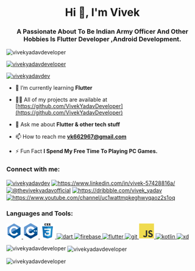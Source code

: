<h1 align="center">Hi 👋, I'm Vivek </h1>
<h3 align="center">A Passionate About To Be Indian Army Officer And Other Hobbies Is Flutter Developer ,Android Development.</h3>

<p align="left"> <img src="https://komarev.com/ghpvc/?username=vivekyadavdeveloper&label=Profile%20views&color=0e75b6&style=flat" alt="vivekyadavdeveloper" /> </p>

<p align="left"> <a href="https://github.com/ryo-ma/github-profile-trophy"><img src="https://github-profile-trophy.vercel.app/?username=vivekyadavdeveloper" alt="vivekyadavdeveloper" /></a> </p>

<p align="left"> <a href="https://twitter.com/vivekyadavdev" target="blank"><img src="https://img.shields.io/twitter/follow/vivekyadavdev?logo=twitter&style=for-the-badge" alt="vivekyadavdev" /></a> </p>

- 🌱 I’m currently learning **Flutter**

- 👨‍💻 All of my projects are available at [https://github.com/VivekYadavDeveloper](https://github.com/VivekYadavDeveloper)

- 💬 Ask me about **Flutter & other tech stuff**

- 📫 How to reach me **vk662967@gmail.com**

- ⚡ Fun Fact **I Spend My Free Time To Playing PC Games.**

<h3 align="left">Connect with me:</h3>
<p align="left">
<a href="https://twitter.com/vivekyadavdev" target="blank"><img align="center" src="https://raw.githubusercontent.com/rahuldkjain/github-profile-readme-generator/master/src/images/icons/Social/twitter.svg" alt="vivekyadavdev" height="30" width="40" /></a>
<a href="https://linkedin.com/in/https://www.linkedin.com/in/vivek-57428816a/" target="blank"><img align="center" src="https://raw.githubusercontent.com/rahuldkjain/github-profile-readme-generator/master/src/images/icons/Social/linked-in-alt.svg" alt="https://www.linkedin.com/in/vivek-57428816a/" height="30" width="40" /></a>
<a href="https://instagram.com/@thevivekyadavofficial" target="blank"><img align="center" src="https://raw.githubusercontent.com/rahuldkjain/github-profile-readme-generator/master/src/images/icons/Social/instagram.svg" alt="@thevivekyadavofficial" height="30" width="40" /></a>
<a href="https://dribbble.com/https://dribbble.com/vivek_yadav" target="blank"><img align="center" src="https://raw.githubusercontent.com/rahuldkjain/github-profile-readme-generator/master/src/images/icons/Social/dribbble.svg" alt="https://dribbble.com/vivek_yadav" height="30" width="40" /></a>
<a href="https://www.youtube.com/c/https://www.youtube.com/channel/uc1wattmpkeghwyqaoz2s1oq" target="blank"><img align="center" src="https://raw.githubusercontent.com/rahuldkjain/github-profile-readme-generator/master/src/images/icons/Social/youtube.svg" alt="https://www.youtube.com/channel/uc1wattmpkeghwyqaoz2s1oq" height="30" width="40" /></a>
</p>

<h3 align="left">Languages and Tools:</h3>
<p align="left">  </a> <a href="https://www.cprogramming.com/" target="_blank"> <img src="https://raw.githubusercontent.com/devicons/devicon/master/icons/c/c-original.svg" alt="c" width="40" height="40"/> </a> <a href="https://www.w3schools.com/cpp/" target="_blank"> <img src="https://raw.githubusercontent.com/devicons/devicon/master/icons/cplusplus/cplusplus-original.svg" alt="cplusplus" width="40" height="40"/> </a> <a href="https://www.w3schools.com/css/" target="_blank"> <img src="https://raw.githubusercontent.com/devicons/devicon/master/icons/css3/css3-original-wordmark.svg" alt="css3" width="40" height="40"/> </a> <a href="https://dart.dev" target="_blank"> <img src="https://www.vectorlogo.zone/logos/dartlang/dartlang-icon.svg" alt="dart" width="40" height="40"/> </a> <a href="https://firebase.google.com/" target="_blank"> <img src="https://www.vectorlogo.zone/logos/firebase/firebase-icon.svg" alt="firebase" width="40" height="40"/> </a> <a href="https://flutter.dev" target="_blank"> <img src="https://www.vectorlogo.zone/logos/flutterio/flutterio-icon.svg" alt="flutter" width="40" height="40"/> </a> <a href="https://git-scm.com/" target="_blank"> <img src="https://www.vectorlogo.zone/logos/git-scm/git-scm-icon.svg" alt="git" width="40" height="40"/> </a>  </a> <a href="https://developer.mozilla.org/en-US/docs/Web/JavaScript" target="_blank"> <img src="https://raw.githubusercontent.com/devicons/devicon/master/icons/javascript/javascript-original.svg" alt="javascript" width="40" height="40"/> </a> <a href="https://kotlinlang.org" target="_blank"> <img src="https://www.vectorlogo.zone/logos/kotlinlang/kotlinlang-icon.svg" alt="kotlin" width="40" height="40"/>  </a>  <a href="https://www.adobe.com/products/xd.html" target="_blank"> <img src="https://cdn.worldvectorlogo.com/logos/adobe-xd.svg" alt="xd" width="40" height="40"/> </a> </p>

<p><img align="left" src="https://github-readme-stats.vercel.app/api/top-langs?username=vivekyadavdeveloper&show_icons=true&locale=en&layout=compact" alt="vivekyadavdeveloper" /></p>

<p>&nbsp;<img align="center" src="https://github-readme-stats.vercel.app/api?username=vivekyadavdeveloper&show_icons=true&locale=en" alt="vivekyadavdeveloper" /></p>

<p><img align="center" src="https://github-readme-streak-stats.herokuapp.com/?user=vivekyadavdeveloper&" alt="vivekyadavdeveloper" /></p>
